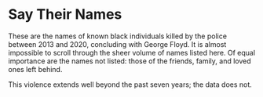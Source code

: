 # Say Their Names

These are the names of known black individuals killed by the police between 2013 and 2020, concluding with George Floyd. It is almost impossible to scroll through the sheer volume of names listed here. Of equal importance are the names not listed: those of the friends, family, and loved ones left behind. 

This violence extends well beyond the past seven years; the data does not.
